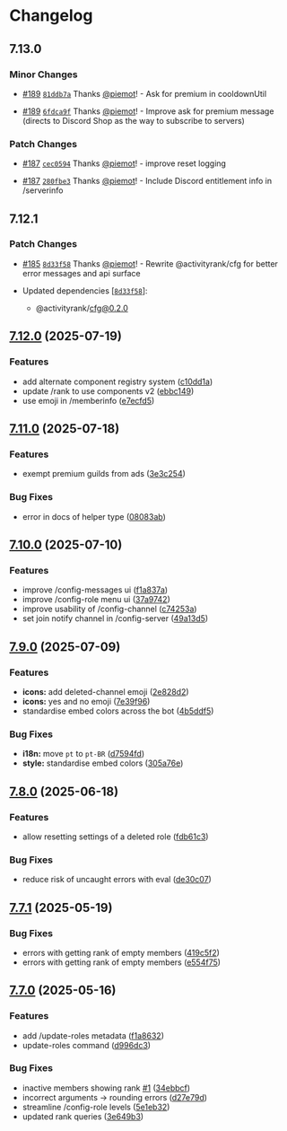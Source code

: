 # Changelog

## 7.13.0

### Minor Changes

- [#189](https://github.com/Rapha01/activityRank-bot/pull/189) [`81ddb7a`](https://github.com/Rapha01/activityRank-bot/commit/81ddb7a7b6b783d41cac832e863dee72d69d64a4) Thanks [@piemot](https://github.com/piemot)! - Ask for premium in cooldownUtil

- [#189](https://github.com/Rapha01/activityRank-bot/pull/189) [`6fdca9f`](https://github.com/Rapha01/activityRank-bot/commit/6fdca9f39476903649af582878a7de0867acf5c8) Thanks [@piemot](https://github.com/piemot)! - Improve ask for premium message (directs to Discord Shop as the way to subscribe to servers)

### Patch Changes

- [#187](https://github.com/Rapha01/activityRank-bot/pull/187) [`cec0594`](https://github.com/Rapha01/activityRank-bot/commit/cec059416258d841acaf9834fa68980d486d17b0) Thanks [@piemot](https://github.com/piemot)! - improve reset logging

- [#187](https://github.com/Rapha01/activityRank-bot/pull/187) [`280fbe3`](https://github.com/Rapha01/activityRank-bot/commit/280fbe3c3c0cfd49a56574caaee81a83f6956a8a) Thanks [@piemot](https://github.com/piemot)! - Include Discord entitlement info in /serverinfo

## 7.12.1

### Patch Changes

- [#185](https://github.com/Rapha01/activityRank-bot/pull/185) [`8d33f58`](https://github.com/Rapha01/activityRank-bot/commit/8d33f58ff2c8bbaf32e4309f5b52cfa7a6a875a1) Thanks [@piemot](https://github.com/piemot)! - Rewrite @activityrank/cfg for better error messages and api surface

- Updated dependencies [[`8d33f58`](https://github.com/Rapha01/activityRank-bot/commit/8d33f58ff2c8bbaf32e4309f5b52cfa7a6a875a1)]:
  - @activityrank/cfg@0.2.0

## [7.12.0](https://github.com/Rapha01/activityRank-bot/compare/bot-v7.11.0...bot-v7.12.0) (2025-07-19)

### Features

- add alternate component registry system ([c10dd1a](https://github.com/Rapha01/activityRank-bot/commit/c10dd1a63fc5b187fdff0b51aa5f29d909527870))
- update /rank to use components v2 ([ebbc149](https://github.com/Rapha01/activityRank-bot/commit/ebbc14980c165494b04577256b2aa3a94d658cd1))
- use emoji in /memberinfo ([e7ecfd5](https://github.com/Rapha01/activityRank-bot/commit/e7ecfd54178271e2247e2890bf7bbb359eeddcc3))

## [7.11.0](https://github.com/Rapha01/activityRank-bot/compare/bot-v7.10.0...bot-v7.11.0) (2025-07-18)

### Features

- exempt premium guilds from ads ([3e3c254](https://github.com/Rapha01/activityRank-bot/commit/3e3c25403737ddc0cdaa34b5c22a16bc2769b43d))

### Bug Fixes

- error in docs of helper type ([08083ab](https://github.com/Rapha01/activityRank-bot/commit/08083ab3502003982448466c7e500d5cba2e1bc2))

## [7.10.0](https://github.com/Rapha01/activityRank-bot/compare/bot-v7.9.0...bot-v7.10.0) (2025-07-10)

### Features

- improve /config-messages ui ([f1a837a](https://github.com/Rapha01/activityRank-bot/commit/f1a837a570de089ca9f4cb6201236d1d86bddb6b))
- improve /config-role menu ui ([37a9742](https://github.com/Rapha01/activityRank-bot/commit/37a9742dcfce70c10fe4e4a026c53b32878a8434))
- improve usability of /config-channel ([c74253a](https://github.com/Rapha01/activityRank-bot/commit/c74253a5a865bd4e79410fbfd0724f9d202af034))
- set join notify channel in /config-server ([49a13d5](https://github.com/Rapha01/activityRank-bot/commit/49a13d5a14c38308d6b48639afbf336b8a4af14d))

## [7.9.0](https://github.com/Rapha01/activityRank-bot/compare/bot-v7.8.0...bot-v7.9.0) (2025-07-09)

### Features

- **icons:** add deleted-channel emoji ([2e828d2](https://github.com/Rapha01/activityRank-bot/commit/2e828d2d9435224087dd3398efb687277f700564))
- **icons:** yes and no emoji ([7e39f96](https://github.com/Rapha01/activityRank-bot/commit/7e39f9666fb30aafaa69515c114baca4da5265b0))
- standardise embed colors across the bot ([4b5ddf5](https://github.com/Rapha01/activityRank-bot/commit/4b5ddf51878d32f40be3446a6343a6a9a0bd2663))

### Bug Fixes

- **i18n:** move `pt` to `pt-BR` ([d7594fd](https://github.com/Rapha01/activityRank-bot/commit/d7594fd7cb74340e3f3bbc8af7c8c8bdec58ab9c))
- **style:** standardise embed colors ([305a76e](https://github.com/Rapha01/activityRank-bot/commit/305a76e1be5d22b16295dfefe79889dacce79634))

## [7.8.0](https://github.com/Rapha01/activityRank-bot/compare/bot-v7.7.1...bot-v7.8.0) (2025-06-18)

### Features

- allow resetting settings of a deleted role ([fdb61c3](https://github.com/Rapha01/activityRank-bot/commit/fdb61c3a78101e6dbd5eb52523cbc1982bdfb47e))

### Bug Fixes

- reduce risk of uncaught errors with eval ([de30c07](https://github.com/Rapha01/activityRank-bot/commit/de30c076dfe3a6f82b9c3621f1b53471a50913ed))

## [7.7.1](https://github.com/Rapha01/activityRank-bot/compare/bot-v7.7.0...bot-v7.7.1) (2025-05-19)

### Bug Fixes

- errors with getting rank of empty members ([419c5f2](https://github.com/Rapha01/activityRank-bot/commit/419c5f287dbb488ca544ee25ca7811a91e0a5931))
- errors with getting rank of empty members ([e554f75](https://github.com/Rapha01/activityRank-bot/commit/e554f75eb682aabaf4ba32ac6bada8d802f740f5))

## [7.7.0](https://github.com/Rapha01/activityRank-bot/compare/bot/v7.6.1...bot-v7.7.0) (2025-05-16)

### Features

- add /update-roles metadata ([f1a8632](https://github.com/Rapha01/activityRank-bot/commit/f1a8632423ad466e7144be4b7998ba697714abf4))
- update-roles command ([d996dc3](https://github.com/Rapha01/activityRank-bot/commit/d996dc31054e2ef588d6f48c1a5c547ae33d94af))

### Bug Fixes

- inactive members showing rank [#1](https://github.com/Rapha01/activityRank-bot/issues/1) ([34ebbcf](https://github.com/Rapha01/activityRank-bot/commit/34ebbcfb405f47295462bd4f82da31d56dce2ee4))
- incorrect arguments -&gt; rounding errors ([d27e79d](https://github.com/Rapha01/activityRank-bot/commit/d27e79dfa65ca474ff582d2afafdeb2c982a42e4))
- streamline /config-role levels ([5e1eb32](https://github.com/Rapha01/activityRank-bot/commit/5e1eb32893fcd93acf99710c480c5d84b5e3c4ab))
- updated rank queries ([3e649b3](https://github.com/Rapha01/activityRank-bot/commit/3e649b362e477827c4c0716e2daf74f1fe1f225c))
